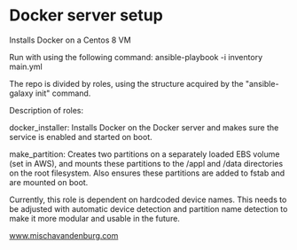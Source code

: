 # Docker server setup

Installs Docker on a Centos 8 VM

Run with using the following command:
ansible-playbook -i inventory main.yml

The repo is divided by roles, using the structure acquired by the "ansible-galaxy init" command. 

Description of roles:

docker_installer:
Installs Docker on the Docker server and makes sure the service is enabled and started on boot.

make_partition:
Creates two partitions on a separately loaded EBS volume (set in AWS), and mounts these partitions to the /appl and /data directories on the root filesystem. 
Also ensures these partitions are added to fstab and are mounted on boot. 

Currently, this role is dependent on hardcoded device names. 
This needs to be adjusted with automatic device detection and partition name detection to make it more modular and usable in the future. 

www.mischavandenburg.com

